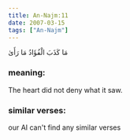 ```yaml
---
title: An-Najm:11
date: 2007-03-15
tags: ["An-Najm"]
---
```

مَا كَذَبَ الْفُؤَادُ مَا رَأَىٰ
### meaning: 
The heart did not deny what it saw.
### similar verses: 

our AI can't find any similar verses




